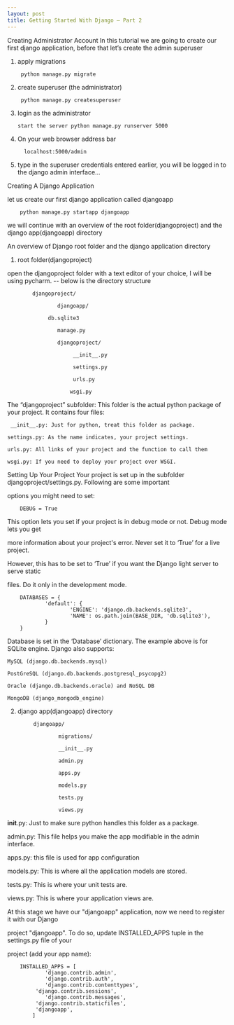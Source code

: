 ```yaml
---
layout: post
title: Getting Started With Django – Part 2
---
```

Creating Administrator Account
In this tutorial we are going to create our first django application, before that let’s create the admin superuser
1. apply migrations

		python manage.py migrate


2.  create superuser (the administrator)

		 python manage.py createsuperuser


3.  login as the administrator

		start the server python manage.py runserver 5000


4. On your web browser address bar

		 localhost:5000/admin


5.  type in the superuser credentials entered earlier, you will be logged in to the django admin interface…



Creating A Django Application


let us create our first django application called djangoapp

		python manage.py startapp djangoapp


we will continue with an overview of the root folder(djangoproject) and the django app(djangoapp) directory


An overview of Django root folder and the django application directory

1. root folder(djangoproject)

 open the djangoproject folder with a text editor of your choice, I will be using pycharm.
    -- below is the directory structure

    		djangoproject/

        			djangoapp/

       			 db.sqlite3

        			manage.py

        			djangoproject/

          				 __init__.py

          				 settings.py

           				 urls.py

           				wsgi.py

The “djangoproject” subfolder: This folder is the actual python package of your project. It contains four files:

	 __init__.py: Just for python, treat this folder as package.

 	settings.py: As the name indicates, your project settings.

 	urls.py: All links of your project and the function to call them

 	wsgi.py: If you need to deploy your project over WSGI.





Setting Up Your Project
Your project is set up in the subfolder djangoproject/settings.py. Following are some important

options you might need to set:

		DEBUG = True

This option lets you set if your project is in debug mode or not. Debug mode lets you get

more information about your project's error. Never set it to ‘True’ for a live project.

However, this has to be set to ‘True’ if you want the Django light server to serve static

files. Do it only in the development mode.

		DATABASES = {
    			'default': {
        				'ENGINE': 'django.db.backends.sqlite3',
        				'NAME': os.path.join(BASE_DIR, 'db.sqlite3'),
    			}
		}
Database is set in the ‘Database’ dictionary. The example above is for SQLite engine. Django also supports:

	MySQL (django.db.backends.mysql)

	PostGreSQL (django.db.backends.postgresql_psycopg2)

	Oracle (django.db.backends.oracle) and NoSQL DB

	MongoDB (django_mongodb_engine)

<script async src="//pagead2.googlesyndication.com/pagead/js/adsbygoogle.js"></script>
<!-- webad1 -->
<ins class="adsbygoogle"
     style="display:block"
     data-ad-client="ca-pub-4394717151036319"
     data-ad-slot="1371193517"
     data-ad-format="auto"></ins>
<script>
(adsbygoogle = window.adsbygoogle || []).push({});
</script>

2. django app(djangoapp) directory

      		djangoapp/

          			migrations/

          			__init__.py

          			admin.py

          			apps.py

          			models.py

          			tests.py

          			views.py

__init__.py: Just to make sure python handles this folder as a package.

admin.py: This file helps you make the app modifiable in the admin interface.

apps.py: this file is used for app configuration

models.py: This is where all the application models are stored.

tests.py: This is where your unit tests are.

views.py: This is where your application views are.

At this stage we have our "djangoapp" application, now we need to register it with our Django

project "djangoapp". To do so, update INSTALLED_APPS tuple in the settings.py file of your

project (add your app name):

		INSTALLED_APPS = [
    			'django.contrib.admin',
    			'django.contrib.auth',
    			'django.contrib.contenttypes',
   			 'django.contrib.sessions',
    			'django.contrib.messages',
   			 'django.contrib.staticfiles',
   			 'djangoapp',
			]
